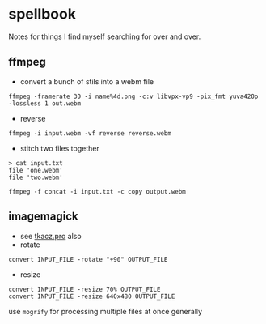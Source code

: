 # spellbook

Notes for things I find myself searching for over and over.

## ffmpeg

* convert a bunch of stils into a webm file
```
ffmpeg -framerate 30 -i name%4d.png -c:v libvpx-vp9 -pix_fmt yuva420p -lossless 1 out.webm
```

* reverse

```
ffmpeg -i input.webm -vf reverse reverse.webm
```

* stitch two files together

```
> cat input.txt
file 'one.webm'
file 'two.webm'

ffmpeg -f concat -i input.txt -c copy output.webm
```

## imagemagick

* see [tkacz.pro](https://tkacz.pro/some-useful-convert-imagemagick-commands) also
* rotate
```
convert INPUT_FILE -rotate "+90" OUTPUT_FILE
```

* resize
```
convert INPUT_FILE -resize 70% OUTPUT_FILE
convert INPUT_FILE -resize 640x480 OUTPUT_FILE
```

use `mogrify` for processing multiple files at once generally
